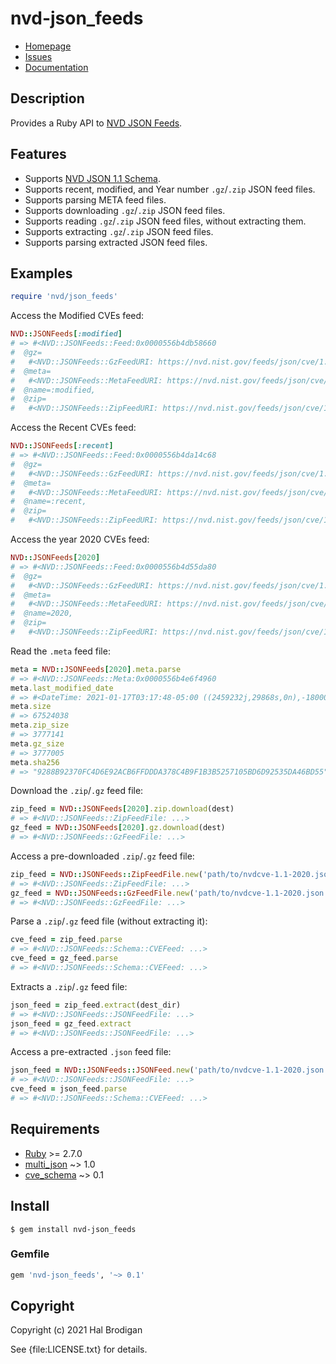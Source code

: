 # nvd-json_feeds

* [Homepage](https://github.com/postmodern/nvd-json_feeds.rb#readme)
* [Issues](https://github.com/postmodern/nvd-json_feeds.rb/issues)
* [Documentation](http://rubydoc.info/gems/nvd-json_feeds/frames)

## Description

Provides a Ruby API to [NVD JSON Feeds].

## Features

* Supports [NVD JSON 1.1 Schema].
* Supports recent, modified, and Year number `.gz`/`.zip` JSON feed files.
* Supports parsing META feed files.
* Supports downloading `.gz`/`.zip` JSON feed files.
* Supports reading `.gz`/`.zip` JSON feed files, without extracting them.
* Supports extracting `.gz`/`.zip` JSON feed files.
* Supports parsing extracted JSON feed files.

## Examples

```ruby
require 'nvd/json_feeds'
```

Access the Modified CVEs feed:

```ruby
NVD::JSONFeeds[:modified]
# => #<NVD::JSONFeeds::Feed:0x0000556b4db58660
#  @gz=
#   #<NVD::JSONFeeds::GzFeedURI: https://nvd.nist.gov/feeds/json/cve/1.1/nvdcve-1.1-modified.json.gz>,
#  @meta=
#   #<NVD::JSONFeeds::MetaFeedURI: https://nvd.nist.gov/feeds/json/cve/1.1/nvdcve-1.1-modified.meta>,
#  @name=:modified,
#  @zip=
#   #<NVD::JSONFeeds::ZipFeedURI: https://nvd.nist.gov/feeds/json/cve/1.1/nvdcve-1.1-modified.json.zip>>
```

Access the Recent CVEs feed:

```ruby
NVD::JSONFeeds[:recent]
# => #<NVD::JSONFeeds::Feed:0x0000556b4da14c68
#  @gz=
#   #<NVD::JSONFeeds::GzFeedURI: https://nvd.nist.gov/feeds/json/cve/1.1/nvdcve-1.1-recent.json.gz>,
#  @meta=
#   #<NVD::JSONFeeds::MetaFeedURI: https://nvd.nist.gov/feeds/json/cve/1.1/nvdcve-1.1-recent.meta>,
#  @name=:recent,
#  @zip=
#   #<NVD::JSONFeeds::ZipFeedURI: https://nvd.nist.gov/feeds/json/cve/1.1/nvdcve-1.1-recent.json.zip>>
```

Access the year 2020 CVEs feed:

```ruby
NVD::JSONFeeds[2020]
# => #<NVD::JSONFeeds::Feed:0x0000556b4d55da80
#  @gz=
#   #<NVD::JSONFeeds::GzFeedURI: https://nvd.nist.gov/feeds/json/cve/1.1/nvdcve-1.1-2020.json.gz>,
#  @meta=
#   #<NVD::JSONFeeds::MetaFeedURI: https://nvd.nist.gov/feeds/json/cve/1.1/nvdcve-1.1-2020.meta>,
#  @name=2020,
#  @zip=
#   #<NVD::JSONFeeds::ZipFeedURI: https://nvd.nist.gov/feeds/json/cve/1.1/nvdcve-1.1-2020.json.zip>>
```

Read the `.meta` feed file:

```ruby
meta = NVD::JSONFeeds[2020].meta.parse
# => #<NVD::JSONFeeds::Meta:0x0000556b4e6f4960
meta.last_modified_date
# => #<DateTime: 2021-01-17T03:17:48-05:00 ((2459232j,29868s,0n),-18000s,2299161j)>
meta.size
# => 67524038
meta.zip_size
# => 3777141
meta.gz_size
# => 3777005
meta.sha256
# => "9288B92370FC4D6E92ACB6FFDDDA378C4B9F1B3B5257105BD6D92535DA46BD55"
```

Download the `.zip`/`.gz` feed file:

```ruby
zip_feed = NVD::JSONFeeds[2020].zip.download(dest)
# => #<NVD::JSONFeeds::ZipFeedFile: ...>
gz_feed = NVD::JSONFeeds[2020].gz.download(dest)
# => #<NVD::JSONFeeds::GzFeedFile: ...>
```

Access a pre-downloaded `.zip`/`.gz` feed file:

```ruby
zip_feed = NVD::JSONFeeds::ZipFeedFile.new('path/to/nvdcve-1.1-2020.json.zip')
# => #<NVD::JSONFeeds::ZipFeedFile: ...>
gz_feed = NVD::JSONFeeds::GzFeedFile.new('path/to/nvdcve-1.1-2020.json.gz')
# => #<NVD::JSONFeeds::GzFeedFile: ...>
```

Parse a `.zip`/`.gz` feed file (without extracting it):

```ruby
cve_feed = zip_feed.parse
# => #<NVD::JSONFeeds::Schema::CVEFeed: ...>
cve_feed = gz_feed.parse
# => #<NVD::JSONFeeds::Schema::CVEFeed: ...>
```

Extracts a `.zip`/`.gz` feed file:

```ruby
json_feed = zip_feed.extract(dest_dir)
# => #<NVD::JSONFeeds::JSONFeedFile: ...>
json_feed = gz_feed.extract
# => #<NVD::JSONFeeds::JSONFeedFile: ...>
```

Access a pre-extracted `.json` feed file:

```ruby
json_feed = NVD::JSONFeeds::JSONFeed.new('path/to/nvdcve-1.1-2020.json')
# => #<NVD::JSONFeeds::JSONFeedFile: ...>
cve_feed = json_feed.parse
# => #<NVD::JSONFeeds::Schema::CVEFeed: ...>
```

## Requirements

* [Ruby] >= 2.7.0
* [multi_json] ~> 1.0
* [cve_schema] ~> 0.1

## Install

```shell
$ gem install nvd-json_feeds
```

### Gemfile

```ruby
gem 'nvd-json_feeds', '~> 0.1'
```

## Copyright

Copyright (c) 2021 Hal Brodigan

See {file:LICENSE.txt} for details.

[NVD JSON Feeds]: https://nvd.nist.gov/vuln/data-feeds#JSON_FEEDS
[NVD JSON 1.1 Schema]: https://csrc.nist.gov/schema/nvd/feed/1.1/nvd_cve_feed_json_1.1.schema

[Ruby]: https://www.ruby-lang.org/
[multi_json]: https://github.com/intridea/multi_json#readme
[cve_schema]: https://github.com/postmodern/cve_schema.rb#readme
